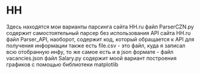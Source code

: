 # HH

Здесь находятся мои варианты парсинга сайта HH.ru
файл ParserCZN.py содержит самостоятельный парсер без использования API сайта HH.ru
файл Parser_API, наоборот, содержит код, который обращается к API для получения информации
также есть file.csv - это файл, куда я записал всю отобранную инфу,
то же самое есть и в json формате - файл vacancies.json
файл Salary.py содержит моой вариант построения графиков с помощью библиотеки matplotlib
